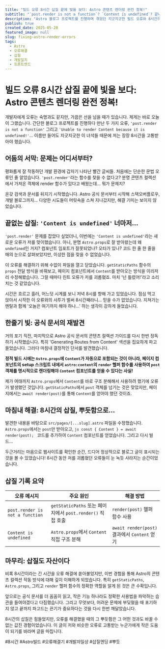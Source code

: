 ```yaml
---
title: "빌드 오류 8시간 삽질 끝에 빛을 보다: Astro 콘텐츠 렌더링 완전 정복!"
subtitle: "`post.render is not a function`? `Content is undefined`? 끝나지 않을 것 같던 오류 해결 여정"
description: "Astro 블로그 프로젝트를 진행하며 겪었던 지긋지긋한 빌드 오류와 8시간의 사투, 그리고 마침내 해결했을 때의 감격을 기록합니다."
publish: true
created_date: 2025-05-28
featured_image: null
slug: fixing-astro-render-errors
tags:
  - Astro
  - 오류해결
  - 삽질
  - 개발일지
  - 프론트엔드
---
```


# 빌드 오류 8시간 삽질 끝에 빛을 보다: Astro 콘텐츠 렌더링 완전 정복!

개발자에게 오류는 숙명과도 같지만, 가끔은 선을 넘을 때가 있습니다. 제게는 바로 오늘이 그랬습니다. 간단한 블로그 프로젝트를 진행하다 만난 두 가지 오류, `'post.render is not a function'` 그리고 `'Unable to render Content because it is undefined!'`... 이름만 들어도 지긋지긋한 이 녀석들 때문에 저는 장장 8시간을 고통받아야 했습니다.

## 어둠의 서막: 문제는 어디서부터?

평화롭게 잘 작동하던 개발 환경에 갑자기 나타난 빨간 글씨들. 처음에는 단순한 문법 오류인 줄 알았습니다. `'post.render'`라는 함수를 찾을 수 없다고? 분명 콘텐츠 컬렉션에서 가져온 객체에 render 함수가 있다고 배웠는데... 뭐가 문제지?

온갖 검색과 문서를 뒤지기 시작했습니다. Astro 공식 문서부터 시작해 스택오버플로우, 개발 블로그까지... 다양한 시도들이 머릿속을 스쳐 지나갔지만, 해결 기미는 보이지 않았습니다.

## 끝없는 삽질: `'Content is undefined'` 너마저...

`'post.render'` 문제를 잡았다 싶었더니, 이번에는 `'Content is undefined'`라는 새로운 오류가 저를 맞이했습니다. 아니, 분명 ``Astro.props``로 잘 받아왔는데 왜 `undefined`인 거지? 컴포넌트 임포트가 잘못되었나? 오타가 있나? 코드 한 줄 한 줄을 매의 눈으로 살펴보았지만, 이상한 점을 찾을 수 없었습니다.

이 오류를 해결하기 위해 수없이 파일을 열고 닫았습니다. ``getStaticPaths`` 함수의 `props` 전달 방식을 바꿔보고, 페이지 컴포넌트에서 `Content`를 받아오는 방식을 이리저리 수정해봤습니다. 그럴 때마다 린트 오류가 저를 괴롭혔죠. 마치 '넌 틀렸어!'라고 소리치는 것 같았습니다.

시간은 흐르고 흘러, 어느덧 시계를 보니 저녁 8시를 향해 가고 있었습니다. 점심 먹고 앉아서 시작한 이 오류와의 사투가 벌써 8시간째라니... 믿을 수가 없었습니다. 지쳐가는 멘탈과 함께 '오늘은 여기까지 해야 하나...' 하는 생각이 강하게 들었습니다.

## 한줄기 빛: 공식 문서의 재발견

거의 포기 직전, 마지막으로 Astro 공식 문서의 콘텐츠 컬렉션 가이드를 다시 한번 정독하기 시작했습니다. 특히 'Generating Routes from Content' 섹션을 집요하게 파고들었습니다. 그러다 마침내 결정적인 단서를 발견했습니다.

**정적 빌드 시에는 ``Astro.props``에 `Content`가 자동으로 포함되는 것이 아니라, 페이지 컴포넌트의 setup 스크립트 내에서 ``astro:content``의 ``render`` 헬퍼 함수를 사용하여 ``post`` 객체를 명시적으로 렌더링해야 `Content` 컴포넌트를 얻을 수 있다는 사실!**

제가 여태까지 ``Astro.props``에서 `Content`를 바로 구조 분해해서 사용하려 했기에 오류가 발생했던 것입니다. ``getStaticPaths``에서 ``post`` 객체를 넘기는 것은 맞았지만, 페이지에서는 ``await render(post)``를 통해 `Content`를 얻어야 했던 것이죠.

## 마침내 해결: 8시간의 삽질, 뿌듯함으로...

발견한 내용을 바탕으로 `src/pages/[...slug].astro` 파일을 수정했습니다. ``Astro.props``에서는 ``post``만 받아오고, ```js
const { Content } = await render(post);
``` 코드를 추가하여 `Content` 컴포넌트를 얻었습니다. 그리고 다시 빌드...

두근거리는 마음으로 웹사이트를 확인한 순간, 드디어 정상적으로 블로그 글이 표시되는 것을 볼 수 있었습니다! 8시간 동안 저를 괴롭혔던 오류들이 눈 녹듯 사라지는 순간이었습니다.

## 삽질 기록 요약

| 오류 메시지                 | 주요 원인                                       | 해결 방법                                   |
|---------------------------|-------------------------------------------------|---------------------------------------------|
| `post.render is not a function` | `getStaticPaths` 또는 페이지에서 `post.render()` 직접 호출 | `render(post)` 헬퍼 함수 사용                  |
| `Content is undefined`    | `Astro.props`에서 `Content` 직접 구조 분해      | `await render(post)` 결과에서 `Content` 얻기 |

## 마무리: 삽질도 자산이다

비록 8시간이라는 긴 시간을 오류 해결에 쏟아불었지만, 이번 경험을 통해 Astro의 콘텐츠 컬렉션 작동 방식에 대해 깊이 이해하게 되었습니다. 특히 ``getStaticPaths``, ``Astro.props``, 그리고 ``render`` 헬퍼 함수의 정확한 역할을 알게 된 것은 큰 수확입니다.

앞으로는 공식 문서를 더 꼼꼼히 읽고, 작은 기능 하나라도 정확한 사용법을 파악하는 습관을 들여야겠다고 다짐했습니다. 그리고 무엇보다, 어려운 문제에 부딪혔을 때 포기하지 않고 끝까지 파고드는 끈기가 중요하다는 것을 다시 한번 깨달았습니다.

8시간의 삽질은 힘들었지만, 오류를 해결했을 때의 그 뿌듯함은 그 어떤 것과도 바꿀 수 없는 값진 경험이었습니다. 이 글이 저와 비슷한 오류로 고통받는 누군가에게 작은 도움이 되기를 바라며 글을 마칩니다.

#8시간 #Astro빌드 #오류해결기 #개발자일상 #삽질엔딩 #뿌듯 